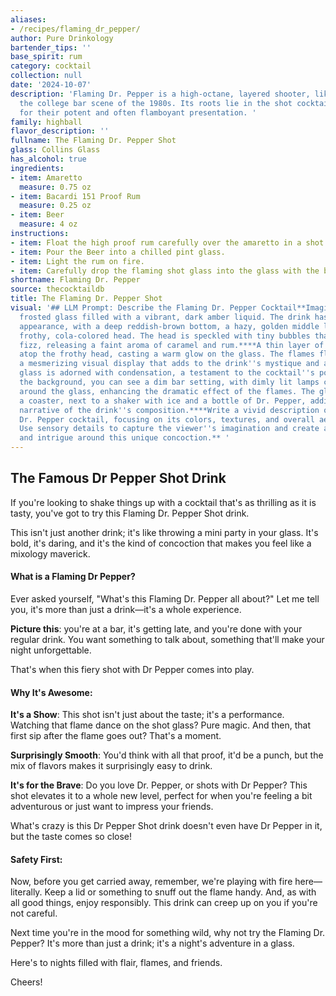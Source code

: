 ```yaml
---
aliases:
- /recipes/flaming_dr_pepper/
author: Pure Drinkology
bartender_tips: ''
base_spirit: rum
category: cocktail
collection: null
date: '2024-10-07'
description: 'Flaming Dr. Pepper is a high-octane, layered shooter, likely born in
  the college bar scene of the 1980s. Its roots lie in the shot cocktail family, known
  for their potent and often flamboyant presentation. '
family: highball
flavor_description: ''
fullname: The Flaming Dr. Pepper Shot
glass: Collins Glass
has_alcohol: true
ingredients:
- item: Amaretto
  measure: 0.75 oz
- item: Bacardi 151 Proof Rum
  measure: 0.25 oz
- item: Beer
  measure: 4 oz
instructions:
- item: Float the high proof rum carefully over the amaretto in a shot glass.
- item: Pour the Beer into a chilled pint glass.
- item: Light the rum on fire.
- item: Carefully drop the flaming shot glass into the glass with the beer.
shortname: Flaming Dr. Pepper
source: thecocktaildb
title: The Flaming Dr. Pepper Shot
visual: '## LLM Prompt: Describe the Flaming Dr. Pepper Cocktail**Imagine a tall,
  frosted glass filled with a vibrant, dark amber liquid. The drink has a layered
  appearance, with a deep reddish-brown bottom, a hazy, golden middle layer, and a
  frothy, cola-colored head. The head is speckled with tiny bubbles that burst and
  fizz, releasing a faint aroma of caramel and rum.****A thin layer of flame dances
  atop the frothy head, casting a warm glow on the glass. The flames flicker, creating
  a mesmerizing visual display that adds to the drink''s mystique and allure. The
  glass is adorned with condensation, a testament to the cocktail''s potent nature.****In
  the background, you can see a dim bar setting, with dimly lit lamps casting shadows
  around the glass, enhancing the dramatic effect of the flames. The glass rests on
  a coaster, next to a shaker with ice and a bottle of Dr. Pepper, adding to the visual
  narrative of the drink''s composition.****Write a vivid description of the Flaming
  Dr. Pepper cocktail, focusing on its colors, textures, and overall aesthetic appeal.
  Use sensory details to capture the viewer''s imagination and create a sense of excitement
  and intrigue around this unique concoction.** '
---
```



## The Famous Dr Pepper Shot Drink

If you're looking to shake things up with a cocktail that's as thrilling as it is tasty, you've got to try this Flaming Dr. Pepper Shot drink. 

This isn't just another drink; it's like throwing a mini party in your glass. It's bold, it's daring, and it's the kind of concoction that makes you feel like a mixology maverick.

#### What is a Flaming Dr Pepper?
Ever asked yourself, "What's this Flaming Dr. Pepper all about?" Let me tell you, it's more than just a drink—it's a whole experience. 

**Picture this**: you're at a bar, it's getting late, and you're done with your regular drink. You want something to talk about, something that'll make your night unforgettable. 

That's when this fiery shot with Dr Pepper comes into play.
<!-- section break -->

#### Why It's Awesome:
**It's a Show**: This shot isn't just about the taste; it's a performance. Watching that flame dance on the shot glass? Pure magic. And then, that first sip after the flame goes out? That's a moment.

**Surprisingly Smooth**: You'd think with all that proof, it'd be a punch, but the mix of flavors makes it surprisingly easy to drink. 

**It's for the Brave**: Do you love Dr. Pepper, or shots with Dr Pepper? This shot elevates it to a whole new level, perfect for when you're feeling a bit adventurous or just want to impress your friends. 

What's crazy is this Dr Pepper Shot drink doesn't even have Dr Pepper in it, but the taste comes so close!

#### Safety First:
Now, before you get carried away, remember, we're playing with fire here—literally. Keep a lid or something to snuff out the flame handy. And, as with all good things, enjoy responsibly. This drink can creep up on you if you're not careful.

Next time you're in the mood for something wild, why not try the Flaming Dr. Pepper? It's more than just a drink; it's a night's adventure in a glass. 

Here's to nights filled with flair, flames, and friends. 

Cheers!